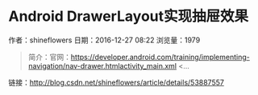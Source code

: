 # Android DrawerLayout实现抽屉效果
作者：shineflowers
日期：2016-12-27 08:22
浏览量：1979
> 简介：官网：https://developer.android.com/training/implementing-navigation/nav-drawer.htmlactivity_main.xml
<...

 链接：http://blog.csdn.net/shineflowers/article/details/53887557
